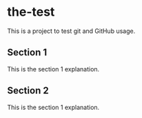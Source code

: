 # the-test

This is a project to test git and GitHub usage.

## Section 1

This is the section 1 explanation.

## Section 2

This is the section 1 explanation.
